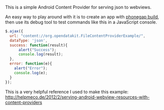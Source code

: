 This is a simple Android Content Provider for serving json to webviews.

An easy way to play around with it is to create an app with [phonegap build](http://build.phonegap.com/),
then use its debug tool to test commands like this in a JavaScript console.

```javascript
$.ajax({
  url: "content://org.opendatakit.FileContentProviderExample/",
  dataType: 'json',
  success: function(result){
	  alert("Success");
	  console.log(result);
  },
  error: function(e){
  	alert("Error");
  	console.log(e);
  }
});
```

This is a very helpful reference I used to make this example:
http://helpmeco.de/2012/2/serving-android-webview-resources-with-content-providers
